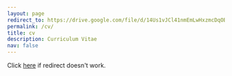 ```yaml
---
layout: page
redirect_to: https://drive.google.com/file/d/14Us1vJCl41nmEmLwHxzmcDqOB6Dfq8gA/view?usp=sharing
permalink: /cv/
title: cv
description: Curriculum Vitae
nav: false
---
```


Click [here](https://drive.google.com/file/d/14Us1vJCl41nmEmLwHxzmcDqOB6Dfq8gA/view?usp=sharing) if redirect doesn't work.
